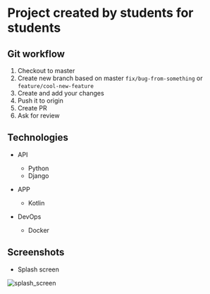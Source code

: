 # Project created by students for students

## Git workflow
1. Checkout to master
2. Create new branch based on master `fix/bug-from-something` or `feature/cool-new-feature`
3. Create and add your changes 
4. Push it to origin
5. Create PR
6. Ask for review

## Technologies
- API 
  - Python
  - Django

- APP
  - Kotlin

- DevOps
  - Docker
  
## Screenshots
- Splash screen

![splash_screen](https://i.imgur.com/OjfVFaA.png)
